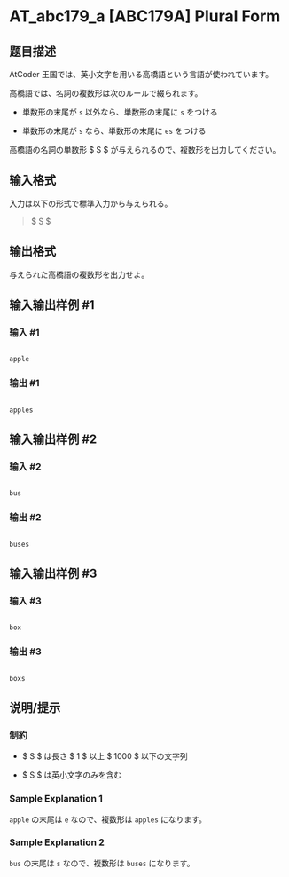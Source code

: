 # AT_abc179_a [ABC179A] Plural Form

## 题目描述

[problemUrl]: https://atcoder.jp/contests/abc179/tasks/abc179_a

AtCoder 王国では、英小文字を用いる高橋語という言語が使われています。

高橋語では、名詞の複数形は次のルールで綴られます。

- 単数形の末尾が `s` 以外なら、単数形の末尾に `s` をつける
- 単数形の末尾が `s` なら、単数形の末尾に `es` をつける

高橋語の名詞の単数形 $ S $ が与えられるので、複数形を出力してください。

## 输入格式

入力は以下の形式で標準入力から与えられる。

> $ S $

## 输出格式

与えられた高橋語の複数形を出力せよ。

## 输入输出样例 #1

### 输入 #1

```
apple
```

### 输出 #1

```
apples
```

## 输入输出样例 #2

### 输入 #2

```
bus
```

### 输出 #2

```
buses
```

## 输入输出样例 #3

### 输入 #3

```
box
```

### 输出 #3

```
boxs
```

## 说明/提示

### 制約

- $ S $ は長さ $ 1 $ 以上 $ 1000 $ 以下の文字列
- $ S $ は英小文字のみを含む

### Sample Explanation 1

`apple` の末尾は `e` なので、複数形は `apples` になります。

### Sample Explanation 2

`bus` の末尾は `s` なので、複数形は `buses` になります。